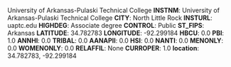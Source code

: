 
University of Arkansas-Pulaski Technical College
**INSTNM**: University of Arkansas-Pulaski Technical College
**CITY**: North Little Rock
**INSTURL**: uaptc.edu
**HIGHDEG**: Associate degree
**CONTROL**: Public
**ST_FIPS**: Arkansas
**LATITUDE**: 34.782783
**LONGITUDE**: -92.299184
**HBCU**: 0.0
**PBI**: 1.0
**ANNHI**: 0.0
**TRIBAL**: 0.0
**AANAPII**: 0.0
**HSI**: 0.0
**NANTI**: 0.0
**MENONLY**: 0.0
**WOMENONLY**: 0.0
**RELAFFIL**: None
**CURROPER**: 1.0
**location**: 34.782783, -92.299184